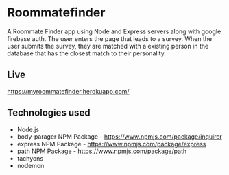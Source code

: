 # Roommatefinder
A Roommate Finder app using Node and Express servers along with google firebase auth. The user enters the page that leads to a survey. When the user submits the survey, they are matched with a existing person in the database that has the closest match to their personality.

## Live
https://myroommatefinder.herokuapp.com/

## Technologies used
- Node.js
- body-parager NPM Package - https://www.npmjs.com/package/inquirer
- express NPM Package - https://www.npmjs.com/package/express
- path NPM Package - https://www.npmjs.com/package/path
- tachyons
- nodemon

